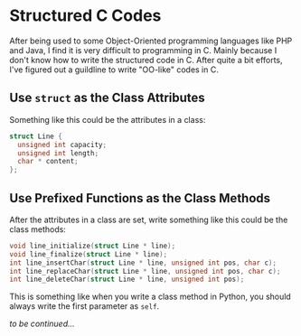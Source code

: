# Structured C Codes

After being used to some Object-Oriented programming languages like PHP and Java, I find it is very difficult to programming in C. Mainly because I don't know how to write the structured code in C. After quite a bit efforts, I've figured out a guildline to write "OO-like" codes in C.

## Use `struct` as the Class Attributes

Something like this could be the attributes in a class:

```c
struct Line {
  unsigned int capacity;
  unsigned int length;
  char * content;
};
```

## Use Prefixed Functions as the Class Methods

After the attributes in a class are set, write something like this could be the class methods:

```c
void line_initialize(struct Line * line);
void line_finalize(struct Line * line);
int line_insertChar(struct Line * line, unsigned int pos, char c);
int line_replaceChar(struct Line * line, unsigned int pos, char c);
int line_deleteChar(struct Line * line, unsigned int pos);
```

This is something like when you write a class method in Python, you should always write the first parameter as `self`.



_to be continued..._
